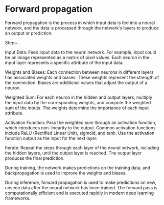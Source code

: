 # Forward propagation

Forward propagation is the process in which input data is fed into a neural network, and the data is processed through the network's layers to produce an output or prediction.

Steps…

Input Data: Feed input data to the neural network. For example, input could be an image represented as a matrix of pixel values. Each neuron in the input layer represents a specific attribute of the input data.

Weights and Biases: Each connection between neurons in different layers has associated weights and biases. These weights represent the strength of the connection. Biases are additional values that adjust the output of a neuron.

Weighted Sum: For each neuron in the hidden and output layers, multiply the input data by the corresponding weights, and compute the weighted sum of the inputs. The weights determine the importance of each input attribute.

Activation Function: Pass the weighted sum through an activation function, which introduces non-linearity to the output. Common activation functions include ReLU (Rectified Linear Unit), sigmoid, and tanh. Use the activation function output as the input for the next layer.

Iterate: Repeat the steps through each layer of the neural network, including the hidden layers, until the output layer is reached. The output layer produces the final prediction.

During training, the network makes predictions on the training data, and backpropagation is used to improve the weights and biases.

During inference, forward propagation is used to make predictions on new, unseen data after the neural network has been trained. The forward pass is computationally efficient and is executed rapidly in modern deep learning frameworks.